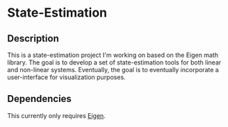 # State-Estimation

## Description
This is a state-estimation project I'm working on based on the Eigen math library. 
The goal is to develop a set of state-estimation tools for both linear and non-linear systems.
Eventually, the goal is to eventually incorporate a user-interface for visualization purposes.

## Dependencies
This currently only requires [Eigen](https://github.com/libigl/eigen).
